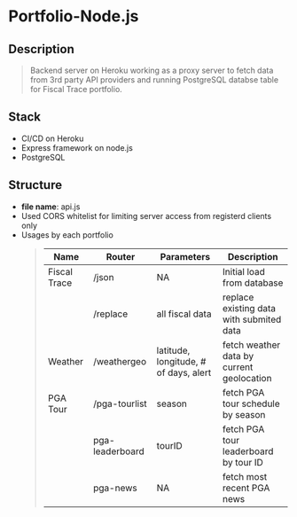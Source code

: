 # Portfolio-Node.js

## Description

> Backend server on Heroku working as a proxy server to fetch data from 3rd party API providers and running PostgreSQL databse table for Fiscal Trace portfolio.

## Stack

- CI/CD on Heroku
- Express framework on node.js
- PostgreSQL

## Structure

- **file name**: api.js
- Used CORS whitelist for limiting server access from registerd clients only
- Usages by each portfolio
  > | Name         | Router          | Parameters                            | Description                               |
  > | ------------ | --------------- | ------------------------------------- | ----------------------------------------- |
  > | Fiscal Trace | /json           | NA                                    | Initial load from database                |
  > |              | /replace        | all fiscal data                       | replace existing data with submited data  |
  > | Weather      | /weathergeo     | latitude, longitude, # of days, alert | fetch weather data by current geolocation |
  > | PGA Tour     | /pga-tourlist   | season                                | fetch PGA tour schedule by season         |
  > |              | pga-leaderboard | tourID                                | fetch PGA tour leaderboard by tour ID     |
  > |              | pga-news        | NA                                    | fetch most recent PGA news                |
